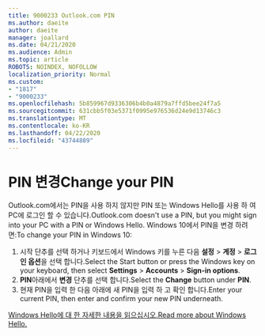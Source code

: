 ```yaml
---
title: 9000233 Outlook.com PIN
ms.author: daeite
author: daeite
manager: joallard
ms.date: 04/21/2020
ms.audience: Admin
ms.topic: article
ROBOTS: NOINDEX, NOFOLLOW
localization_priority: Normal
ms.custom:
- "1817"
- "9000233"
ms.openlocfilehash: 5b859967d9336306b4b0a4879a7ffd5bee24f7a5
ms.sourcegitcommit: 631cbb5f03e5371f0995e976536d24e9d13746c3
ms.translationtype: MT
ms.contentlocale: ko-KR
ms.lasthandoff: 04/22/2020
ms.locfileid: "43744889"
---
```

# <a name="change-your-pin"></a><span data-ttu-id="8812d-102">PIN 변경</span><span class="sxs-lookup"><span data-stu-id="8812d-102">Change your PIN</span></span>

<span data-ttu-id="8812d-103">Outlook.com에서는 PIN을 사용 하지 않지만 PIN 또는 Windows Hello를 사용 하 여 PC에 로그인 할 수 있습니다.</span><span class="sxs-lookup"><span data-stu-id="8812d-103">Outlook.com doesn't use a PIN, but you might sign into your PC with a PIN or Windows Hello.</span></span> <span data-ttu-id="8812d-104">Windows 10에서 PIN을 변경 하려면:</span><span class="sxs-lookup"><span data-stu-id="8812d-104">To change your PIN in Windows 10:</span></span>

1. <span data-ttu-id="8812d-105">시작 단추를 선택 하거나 키보드에서 Windows 키를 누른 다음 **설정** > **계정** > **로그인 옵션**을 선택 합니다.</span><span class="sxs-lookup"><span data-stu-id="8812d-105">Select the Start button or press the Windows key on your keyboard, then select **Settings** > **Accounts** > **Sign-in options**.</span></span>
2. <span data-ttu-id="8812d-106">**PIN**아래에서 **변경** 단추를 선택 합니다.</span><span class="sxs-lookup"><span data-stu-id="8812d-106">Select the **Change** button under **PIN**.</span></span>
3. <span data-ttu-id="8812d-107">현재 PIN을 입력 한 다음 아래에 새 PIN을 입력 하 고 확인 합니다.</span><span class="sxs-lookup"><span data-stu-id="8812d-107">Enter your current PIN, then enter and confirm your new PIN underneath.</span></span>

[<span data-ttu-id="8812d-108">Windows Hello에 대 한 자세한 내용을 읽으십시오.</span><span class="sxs-lookup"><span data-stu-id="8812d-108">Read more about Windows Hello.</span></span>](https://support.microsoft.com/help/17215/)